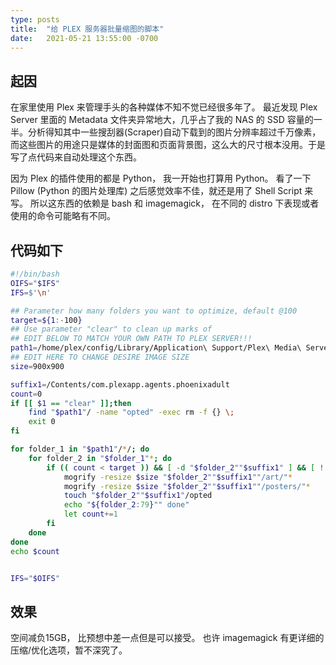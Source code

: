 ```yaml
---
type: posts
title:  "给 PLEX 服务器批量缩图的脚本"
date:   2021-05-21 13:55:00 -0700
---
```

## 起因

在家里使用 Plex 来管理手头的各种媒体不知不觉已经很多年了。 最近发现 Plex Server 里面的 Metadata 文件夹异常地大，几乎占了我的 NAS 的 SSD 容量的一半。分析得知其中一些搜刮器(Scraper)自动下载到的图片分辨率超过千万像素，而这些图片的用途只是媒体的封面图和页面背景图，这么大的尺寸根本没用。于是写了点代码来自动处理这个东西。

因为 Plex 的插件使用的都是 Python， 我一开始也打算用 Python。 看了一下 Pillow (Python 的图片处理库) 之后感觉效率不佳，就还是用了 Shell Script 来写。 所以这东西的依赖是 bash 和 imagemagick， 在不同的 distro 下表现或者使用的命令可能略有不同。

## 代码如下

```bash
#!/bin/bash
OIFS="$IFS"
IFS=$'\n'

## Parameter how many folders you want to optimize, default @100 
target=${1:-100}
## Use parameter "clear" to clean up marks of 
## EDIT BELOW TO MATCH YOUR OWN PATH TO PLEX SERVER!!!
path1=/home/plex/config/Library/Application\ Support/Plex\ Media\ Server/Metadata/Movies
## EDIT HERE TO CHANGE DESIRE IMAGE SIZE
size=900x900

suffix1=/Contents/com.plexapp.agents.phoenixadult
count=0
if [[ $1 == "clear" ]];then
    find "$path1"/ -name "opted" -exec rm -f {} \;
    exit 0
fi

for folder_1 in "$path1"/*/; do
    for folder_2 in "$folder_1"*; do
        if (( count < target )) && [ -d "$folder_2""$suffix1" ] && [ ! -f "$folder_2""$suffix1"/opted ];then
            mogrify -resize $size "$folder_2""$suffix1""/art/"*
            mogrify -resize $size "$folder_2""$suffix1""/posters/"*
            touch "$folder_2""$suffix1"/opted
            echo "${folder_2:79}"" done"
            let count+=1
        fi
    done
done
echo $count


IFS="$OIFS"
```

## 效果

空间减负15GB， 比预想中差一点但是可以接受。 也许 imagemagick 有更详细的压缩/优化选项，暂不深究了。
